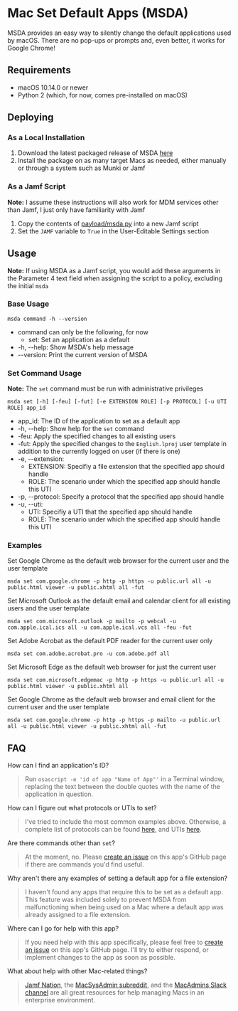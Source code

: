 # Mac Set Default Apps (MSDA)

MSDA provides an easy way to silently change the default applications used by macOS. There are no pop-ups or prompts and, even better, it works for Google Chrome!

## Requirements
* macOS 10.14.0 or newer
* Python 2 (which, for now, comes pre-installed on macOS)

## Deploying
### As a Local Installation
1. Download the latest packaged release of MSDA [here](https://github.com/targendaz2/Mac-Set-Default-Apps/releases)
2. Install the package on as many target Macs as needed, either manually or through a system such as Munki or Jamf

### As a Jamf Script
**Note:** I assume these instructions will also work for MDM services other than Jamf, I just only have familiarity with Jamf

1. Copy the contents of [payload/msda.py](https://github.com/targendaz2/Mac-Set-Default-Apps/blob/master/payload/msda.py) into a new Jamf script
2. Set the `JAMF` variable to `True` in the User-Editable Settings section

## Usage
**Note:** If using MSDA as a Jamf script, you would add these arguments in the Parameter 4 text field when assigning the script to a policy, excluding the initial `msda`

### Base Usage
```
msda command -h --version
```

* command can only be the following, for now
    * set: Set an application as a default
* -h, --help: Show MSDA's help message
* --version: Print the current version of MSDA

### Set Command Usage
**Note:** The `set` command must be run with administrative privileges

```
msda set [-h] [-feu] [-fut] [-e EXTENSION ROLE] [-p PROTOCOL] [-u UTI ROLE] app_id
```

* app_id: The ID of the application to set as a default app
* -h, --help: Show help for the `set` command
* -feu: Apply the specified changes to all existing users
* -fut: Apply the specified changes to the `English.lproj` user template in addition to the currently logged on user (if there is one)
* -e, --extension:
    * EXTENSION: Specifiy a file extension that the specified app should handle
    * ROLE: The scenario under which the specified app should handle this UTI
* -p, --protocol: Specify a protocol that the specified app should handle
* -u, --uti:
    * UTI: Specifiy a UTI that the specified app should handle
    * ROLE: The scenario under which the specified app should handle this UTI

### Examples

Set Google Chrome as the default web browser for the current user and the user template
```
msda set com.google.chrome -p http -p https -u public.url all -u public.html viewer -u public.xhtml all -fut
```

Set Microsoft Outlook as the default email and calendar client for all existing users and the user template
```
msda set com.microsoft.outlook -p mailto -p webcal -u com.apple.ical.ics all -u com.apple.ical.vcs all -feu -fut
```

Set Adobe Acrobat as the default PDF reader for the current user only
```
msda set com.adobe.acrobat.pro -u com.adobe.pdf all
```

Set Microsoft Edge as the default web browser for just the current user
```
msda set com.microsoft.edgemac -p http -p https -u public.url all -u public.html viewer -u public.xhtml all
```

Set Google Chrome as the default web browser and email client for the current user and the user template
```
msda set com.google.chrome -p http -p https -p mailto -u public.url all -u public.html viewer -u public.xhtml all -fut
```

## FAQ

How can I find an application's ID?
> Run `osascript -e 'id of app "Name of App"'` in a Terminal window, replacing the text between the double quotes with the name of the application in question.

How can I figure out what protocols or UTIs to set?
> I've tried to include the most common examples above. Otherwise, a complete list of protocols can be found [here](https://en.wikipedia.org/wiki/List_of_URI_schemes), and UTIs [here](https://escapetech.eu/manuals/qdrop/uti.html).

Are there commands other than `set`?
> At the moment, no. Please [create an issue](https://github.com/targendaz2/Mac-Set-Default-Apps/issues/new) on this app's GitHub page if there are commands you'd find useful.

Why aren't there any examples of setting a default app for a file extension?
> I haven't found any apps that require this to be set as a default app. This feature was included solely to prevent MSDA from malfunctioning when being used on a Mac where a default app was already assigned to a file extension.

Where can I go for help with this app?
> If you need help with this app specifically, please feel free to [create an issue](https://github.com/targendaz2/Mac-Set-Default-Apps/issues/new) on this app's GitHub page. I'll try to either respond, or implement changes to the app as soon as possible.

What about help with other Mac-related things?
>[Jamf Nation](https://www.jamf.com/jamf-nation/), the [MacSysAdmin subreddit](https://www.reddit.com/r/macsysadmin/), and the [MacAdmins Slack channel](https://macadmins.slack.com) are all great resources for help managing Macs in an enterprise environment.
